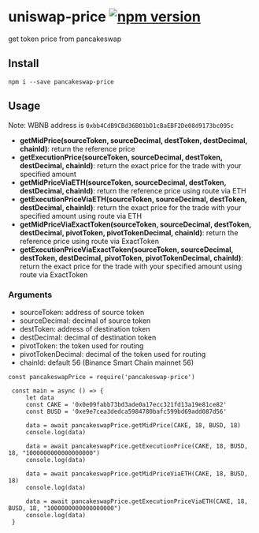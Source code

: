 # uniswap-price [![npm version](https://badge.fury.io/js/uniswap-price.svg)](https://badge.fury.io/js/uniswap-price)
get token price from pancakeswap

## Install 
```
npm i --save pancakeswap-price
```

## Usage

Note: WBNB address is `0xbb4CdB9CBd36B01bD1cBaEBF2De08d9173bc095c`

- **getMidPrice(sourceToken, sourceDecimal, destToken, destDecimal, chainId)**: return the reference price
- **getExecutionPrice(sourceToken, sourceDecimal, destToken, destDecimal, chainId)**: return the exact price for the trade with your specified amount
- **getMidPriceViaETH(sourceToken, sourceDecimal, destToken, destDecimal, chainId)**: return the reference price using route via ETH
- **getExecutionPriceViaETH(sourceToken, sourceDecimal, destToken, destDecimal, chainId)**: return the exact price for the trade with your specified amount using route via ETH
- **getMidPriceViaExactToken(sourceToken, sourceDecimal, destToken, destDecimal, pivotToken, pivotTokenDecimal, chainId)**: return the reference price using route via ExactToken
- **getExecutionPriceViaExactToken(sourceToken, sourceDecimal, destToken, destDecimal, pivotToken, pivotTokenDecimal, chainId)**: return the exact price for the trade with your specified amount using route via ExactToken

### Arguments
- sourceToken: address of source token
- sourceDecimal: decimal of source token
- destToken: address of destination token
- destDecimal: decimal of destination token
- pivotToken: the token used for routing
- pivotTokenDecimal: decimal of the token used for routing
- chainId: default 56 (Binance Smart Chain mainnet 56)


```nodejs
const pancakeswapPrice = require('pancakeswap-price')

 const main = async () => {
     let data
     const CAKE = '0x0e09fabb73bd3ade0a17ecc321fd13a19e81ce82'
     const BUSD = '0xe9e7cea3dedca5984780bafc599bd69add087d56'

     data = await pancakeswapPrice.getMidPrice(CAKE, 18, BUSD, 18)
     console.log(data)

     data = await pancakeswapPrice.getExecutionPrice(CAKE, 18, BUSD, 18, "1000000000000000000")
     console.log(data)

     data = await pancakeswapPrice.getMidPriceViaETH(CAKE, 18, BUSD, 18)
     console.log(data)

     data = await pancakeswapPrice.getExecutionPriceViaETH(CAKE, 18, BUSD, 18, "1000000000000000000")
     console.log(data)
 }
```

